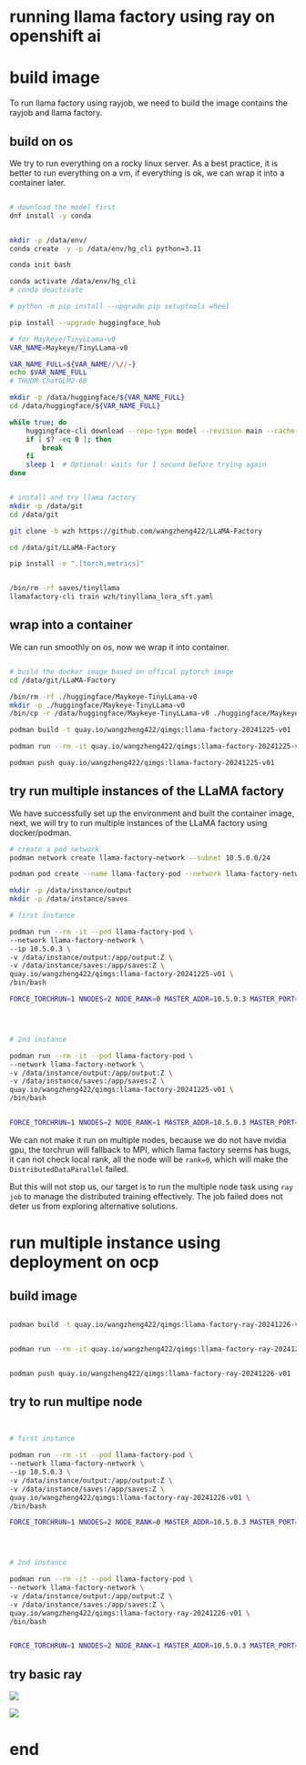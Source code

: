 # running llama factory using ray on openshift ai


# build image

To run llama factory using rayjob, we need to build the image contains the rayjob and llama factory.

## build on os

We try to run everything on a rocky linux server. As a best practice, it is better to run everything on a vm, if everything is ok, we can wrap it into a container later.

```bash

# download the model first
dnf install -y conda


mkdir -p /data/env/
conda create -y -p /data/env/hg_cli python=3.11

conda init bash

conda activate /data/env/hg_cli
# conda deactivate

# python -m pip install --upgrade pip setuptools wheel

pip install --upgrade huggingface_hub

# for Maykeye/TinyLLama-v0
VAR_NAME=Maykeye/TinyLLama-v0

VAR_NAME_FULL=${VAR_NAME//\//-}
echo $VAR_NAME_FULL
# THUDM-ChatGLM2-6B

mkdir -p /data/huggingface/${VAR_NAME_FULL}
cd /data/huggingface/${VAR_NAME_FULL}

while true; do
    huggingface-cli download --repo-type model --revision main --cache-dir /data/huggingface/cache --local-dir ./ --local-dir-use-symlinks False --exclude "*.pt"  --resume-download ${VAR_NAME} 
    if [ $? -eq 0 ]; then
        break
    fi
    sleep 1  # Optional: waits for 1 second before trying again
done


# install and try llama factory
mkdir -p /data/git
cd /data/git

git clone -b wzh https://github.com/wangzheng422/LLaMA-Factory

cd /data/git/LLaMA-Factory

pip install -e ".[torch,metrics]"


/bin/rm -rf saves/tinyllama
llamafactory-cli train wzh/tinyllama_lora_sft.yaml

```

## wrap into a container

We can run smoothly on os, now we wrap it into container.

```bash

# build the docker image based on offical pytorch image
cd /data/git/LLaMA-Factory

/bin/rm -rf ./huggingface/Maykeye-TinyLLama-v0
mkdir -p ./huggingface/Maykeye-TinyLLama-v0
/bin/cp -r /data/huggingface/Maykeye-TinyLLama-v0 ./huggingface/Maykeye-TinyLLama-v0

podman build -t quay.io/wangzheng422/qimgs:llama-factory-20241225-v01 -f wzh/cuda.Dockerfile .

podman run --rm -it quay.io/wangzheng422/qimgs:llama-factory-20241225-v01 /bin/bash

podman push quay.io/wangzheng422/qimgs:llama-factory-20241225-v01

```

## try run multiple instances of the LLaMA factory

We have successfully set up the environment and built the container image, next, we will try to run multiple instances of the LLaMA factory using docker/podman.

```bash
# create a pod network
podman network create llama-factory-network --subnet 10.5.0.0/24

podman pod create --name llama-factory-pod --network llama-factory-network

mkdir -p /data/instance/output
mkdir -p /data/instance/saves

# first instance

podman run --rm -it --pod llama-factory-pod \
--network llama-factory-network \
--ip 10.5.0.3 \
-v /data/instance/output:/app/output:Z \
-v /data/instance/saves:/app/saves:Z \
quay.io/wangzheng422/qimgs:llama-factory-20241225-v01 \
/bin/bash

FORCE_TORCHRUN=1 NNODES=2 NODE_RANK=0 MASTER_ADDR=10.5.0.3 MASTER_PORT=29500 NPROC_PER_NODE=1 OMPI_MCA_btl=tcp,self OMPI_MCA_btl_tcp_if_include=eth0 llamafactory-cli train wzh/tinyllama_lora_sft.yaml




# 2nd instance

podman run --rm -it --pod llama-factory-pod \
--network llama-factory-network \
-v /data/instance/output:/app/output:Z \
-v /data/instance/saves:/app/saves:Z \
quay.io/wangzheng422/qimgs:llama-factory-20241225-v01 \
/bin/bash


FORCE_TORCHRUN=1 NNODES=2 NODE_RANK=1 MASTER_ADDR=10.5.0.3 MASTER_PORT=29500 NPROC_PER_NODE=1 OMPI_MCA_btl=tcp,self OMPI_MCA_btl_tcp_if_include=eth0 llamafactory-cli train wzh/tinyllama_lora_sft.yaml


```

We can not make it run on multiple nodes, because we do not have nvidia gpu, the torchrun will fallback to MPI, which llama factory seems has bugs, it can not check local rank, all the node will be `rank=0`, which will make the `DistributedDataParallel` failed.

But this will not stop us, our target is to run the multiple node task using `ray job` to manage the distributed training effectively. The job failed does not deter us from exploring alternative solutions.


# run multiple instance using deployment on ocp

## build image

```bash

podman build -t quay.io/wangzheng422/qimgs:llama-factory-ray-20241226-v01 -f wzh/ray.dockerfile .


podman run --rm -it quay.io/wangzheng422/qimgs:llama-factory-ray-20241226-v01 /bin/bash


podman push quay.io/wangzheng422/qimgs:llama-factory-ray-20241226-v01

```

## try to run multipe node

```bash


# first instance

podman run --rm -it --pod llama-factory-pod \
--network llama-factory-network \
--ip 10.5.0.3 \
-v /data/instance/output:/app/output:Z \
-v /data/instance/saves:/app/saves:Z \
quay.io/wangzheng422/qimgs:llama-factory-ray-20241226-v01 \
/bin/bash

FORCE_TORCHRUN=1 NNODES=2 NODE_RANK=0 MASTER_ADDR=10.5.0.3 MASTER_PORT=29500 NPROC_PER_NODE=1 llamafactory-cli train wzh/tinyllama_lora_sft.yaml




# 2nd instance

podman run --rm -it --pod llama-factory-pod \
--network llama-factory-network \
-v /data/instance/output:/app/output:Z \
-v /data/instance/saves:/app/saves:Z \
quay.io/wangzheng422/qimgs:llama-factory-ray-20241226-v01 \
/bin/bash


FORCE_TORCHRUN=1 NNODES=2 NODE_RANK=1 MASTER_ADDR=10.5.0.3 MASTER_PORT=29500 NPROC_PER_NODE=1 llamafactory-cli train wzh/tinyllama_lora_sft.yaml


```

## try basic ray

![](imgs/2024.12.llama.factory.md/2024-12-26-21-10-39.png)

![](imgs/2024.12.llama.factory.md/2024-12-26-21-10-52.png)


# end
